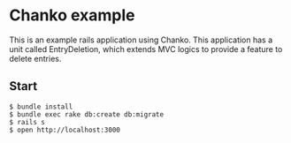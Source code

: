 # Chanko example
This is an example rails application using Chanko.
This application has a unit called EntryDeletion,
which extends MVC logics to provide a feature to delete entries.

## Start
```
$ bundle install
$ bundle exec rake db:create db:migrate
$ rails s
$ open http://localhost:3000
```

